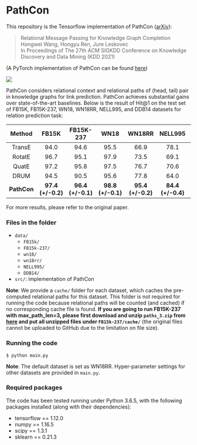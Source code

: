 # PathCon

This repository is the Tensorflow implementation of PathCon ([arXiv](https://arxiv.org/abs/2002.06757)):
> Relational Message Passing for Knowledge Graph Completion  
Hongwei Wang, Hongyu Ren, Jure Leskovec  
In Proceedings of The 27th ACM SIGKDD Conference on Knowledge Discovery and Data Mining (KDD 2021)

(A PyTorch implementation of PathCon can be found [here](https://github.com/hyren/PathCon))

![](https://github.com/hwwang55/PathCon/blob/master/model.png)

PathCon considers relational context and relational paths of (head, tail) pair in knowledge graphs for link prediction.
PathCon achieves substantial gains over state-of-the-art baselines.
Below is the result of Hit@1 on the test set of FB15K, FB15K-237, WN18, WN18RR, NELL995, and DDB14 datasets for relation prediction task:

| Method      | FB15K | FB15K-237 | WN18  | WN18RR | NELL995 | DDB14 |
| :---------: | :---: | :------:  | :---: | :----: | :----:  | :---: |
| TransE      | 94.0  | 94.6      | 95.5  | 66.9   | 78.1    | 94.8  |
| RotatE      | 96.7  | 95.1      | 97.9  | 73.5   | 69.1    | 93.4  |
| QuatE       | 97.2  | 95.8      | 97.5  | 76.7   | 70.6    | 92.2  |
| DRUM        | 94.5  | 90.5      | 95.6  | 77.8   | 64.0    | 93.0  |
| __PathCon__ | __97.4 (+/-0.2)__ | __96.4 (+/-0.1)__ | __98.8 (+/-0.1)__ | __95.4 (+/-0.2)__ | __84.4 (+/-0.4)__ | __96.6 (+/-0.1)__ |

For more results, please refer to the original paper.

### Files in the folder

- `data/`
  - `FB15k/`
  - `FB15k-237/`
  - `wn18/`
  - `wn18rr/`
  - `NELL995/`
  - `DDB14/`
- `src/`: implementation of PathCon

__Note__: We provide a `cache/` folder for each dataset, which caches the pre-computed relational paths for this dataset.
This folder is not required for running the code because relational paths will be counted (and cached) if no corresponding cache file is found. 
**If you are going to run FB15K-237 with max_path_len=3, please first download and unzip ``paths_3.zip`` from [here](https://drive.google.com/file/d/1uF42OgIQY0f_G8z0Wwk90AQ_KEueqhsv/view?usp=sharing) and put all unzipped files under ``FB15k-237/cache/``** (the original files cannot be uploaded to GitHub due to the limitation on file size).



### Running the code

```
$ python main.py
```
__Note__: The default dataset is set as WN18RR.
Hyper-parameter settings for other datasets are provided in  `main.py`.


### Required packages

The code has been tested running under Python 3.6.5, with the following packages installed (along with their dependencies):

- tensorflow == 1.12.0
- numpy == 1.16.5
- scipy == 1.3.1
- sklearn == 0.21.3
